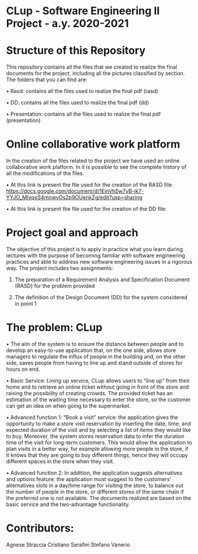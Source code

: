 # CLup - Software Engineering II Project - a.y. 2020-2021
# Structure of this Repository
This repository contains all the files that we created to realize the final documents for the project, including all the pictures classified by section. 
The folders that you can find are:

•	Rasd: contains all the files used to realize the final pdf (rasd)

•	DD: contains all the files used to realize the final pdf (dd)

•	Presentation: contains all the files used to realize the final pdf (presentation)

# Online collaborative work platform
In the creation of the files related to the project we have used an online collaborative work platform.
In it is possible to see the complete history of all the modifications of the files.

•	At this link is present the file used for the creation of the RASD file: https://docs.google.com/document/d/1EinVh5w7yB-jk7-YYJO_MIyqoS4mnwvOs2p9OUenkZg/edit?usp=sharing

•	At this link is present the file used for the creation of the DD file: 

# Project goal and approach

The objective of this project is to apply in practice what you learn during lectures with the purpose of becoming familiar with software engineering practices and able to address new software engineering issues in a rigorous way. The project includes two assignments:

1.	The preparation of a Requirement Analysis and Specification Document (RASD) for the problem provided

2.	The definition of the Design Document (DD) for the system considered in point 1 


# The problem: CLup
•	The aim of the system is to ensure the distance between people and to develop an easy-to-use application that, on the one side, allows store managers to regulate the influx of people in the building and, on the other side, saves people from having to line up and stand outside of stores for hours on end. 

•	Basic Service: 
Lining up service, CLup allows users to “line up” from their home and to retrieve an online ticket without going in front of the store and raising the possibility of creating crowds. The provided ticket has an estimation of the waiting time necessary to enter the store, so the customer can get an idea on when going to the supermarket.
 
•	Advanced function 1:
“Book a visit” service: the application gives the opportunity to make a store visit reservation by inserting the date, time, and expected duration of the visit and by selecting a list of items they would like to buy. Moreover, the system stores reservation data to infer the duration time of the visit for long-term customers. This would allow the application to plan visits in a better way, for example allowing more people in the store, if it knows that they are going to buy different things, hence they will occupy different spaces in the store when they visit.

•	Advanced function 2:
In addition, the application suggests alternatives and options feature: the application must suggest to the customers' alternatives slots in a day/time range for visiting the store, to balance out the number of people in the store, or different stores of the same chain if the preferred one is not available.
The documents realized are based on the basic service and the two-advantage functionality.

# Contributors:
Agnese Straccia
Cristiano Serafini
Stefano Vanerio

